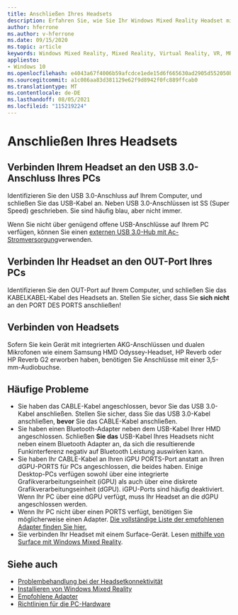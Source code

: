 ```yaml
---
title: Anschließen Ihres Headsets
description: Erfahren Sie, wie Sie Ihr Windows Mixed Reality Headset mit USB 3.0, CSV und Headsets verbinden.
author: hferrone
ms.author: v-hferrone
ms.date: 09/15/2020
ms.topic: article
keywords: Windows Mixed Reality, Mixed Reality, Virtual Reality, VR, MR, Headset, Setup, erste Schritte
appliesto:
- Windows 10
ms.openlocfilehash: e4043a67f4006b59afcdce1ede15d6f665630ad2905d552050bb03fdc4e58128
ms.sourcegitcommit: a1c086aa83d381129e62f9d8942f0fc889ffcab0
ms.translationtype: MT
ms.contentlocale: de-DE
ms.lasthandoff: 08/05/2021
ms.locfileid: "115219224"
---
```

# <a name="plug-in-your-headset"></a>Anschließen Ihres Headsets

## <a name="connect-your-headset-to-your-pcs-usb-30-port"></a>Verbinden Ihrem Headset an den USB 3.0-Anschluss Ihres PCs

Identifizieren Sie den USB 3.0-Anschluss auf Ihrem Computer, und schließen Sie das USB-Kabel an. Neben USB 3.0-Anschlüssen ist SS (Super Speed) geschrieben. Sie sind häufig blau, aber nicht immer.

Wenn Sie nicht über genügend offene USB-Anschlüsse auf Ihrem PC verfügen, können Sie einen [externen USB 3.0-Hub mit Ac-Stromversorgung](recommended-adapters-for-windows-mixed-reality-capable-pcs.md#using-external-usb-30-hubs-with-windows-mixed-reality-headsets)verwenden.

## <a name="connect-your-headset-to-your-pcs-hdmi-out-port"></a>Verbinden Ihr Headset an den OUT-Port Ihres PCs

Identifizieren Sie den OUT-Port auf Ihrem Computer, und schließen Sie das KABELKABEL-Kabel des Headsets an. Stellen Sie sicher, dass Sie **sich nicht** an den PORT DES PORTS anschließen!

## <a name="connect-headphones-to-your-headset"></a>Verbinden von Headsets

Sofern Sie kein Gerät mit integrierten AKG-Anschlüssen und dualen Mikrofonen wie einem Samsung HMD Odyssey-Headset, HP Reverb oder HP Reverb G2 erworben haben, benötigen Sie Anschlüsse mit einer 3,5-mm-Audiobuchse.

## <a name="common-issues"></a>Häufige Probleme

* Sie haben das CABLE-Kabel angeschlossen, bevor Sie das USB 3.0-Kabel anschließen.  Stellen Sie sicher, dass Sie das USB 3.0-Kabel anschließen, **bevor** Sie das CABLE-Kabel anschließen.
* Sie haben einen Bluetooth-Adapter neben dem USB-Kabel Ihrer HMD angeschlossen. Schließen **Sie das** USB-Kabel Ihres Headsets nicht neben einem Bluetooth Adapter an, da sich die resultierende Funkinterferenz negativ auf Bluetooth Leistung auswirken kann.
* Sie haben Ihr CABLE-Kabel an Ihren iGPU PORTS-Port anstatt an Ihren dGPU-PORTS für PCs angeschlossen, die beides haben. Einige Desktop-PCs verfügen sowohl über eine integrierte Grafikverarbeitungseinheit (iGPU) als auch über eine diskrete Grafikverarbeitungseinheit (dGPU). iGPU-Ports sind häufig deaktiviert. Wenn Ihr PC über eine dGPU verfügt, muss Ihr Headset an die dGPU angeschlossen werden.  
* Wenn Ihr PC nicht über einen PORTS verfügt, benötigen Sie möglicherweise einen Adapter. [Die vollständige Liste der empfohlenen Adapter finden Sie hier.](recommended-adapters-for-windows-mixed-reality-capable-pcs.md)
* Sie verbinden Ihr Headset mit einem Surface-Gerät. Lesen [mithilfe von Surface mit Windows Mixed Reality](windows-mixed-reality-minimum-pc-hardware-compatibility-guidelines.md#windows-mixed-reality-and-surface).

## <a name="see-also"></a>Siehe auch

* [Problembehandlung bei der Headsetkonnektivität](headset-connectivity.md)
* [Installieren von Windows Mixed Reality](install-windows-mixed-reality.md)
* [Empfohlene Adapter](recommended-adapters-for-windows-mixed-reality-capable-pcs.md)
* [Richtlinien für die PC-Hardware](windows-mixed-reality-minimum-pc-hardware-compatibility-guidelines.md)
